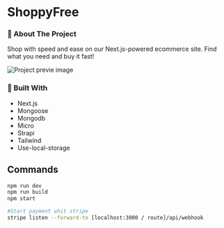 # ShoppyFree

### 💨 About The Project

Shop with speed and ease on our Next.js-powered ecommerce site. Find what you need and buy it fast!

![Project previe image](https://res.cloudinary.com/dhpxqwsym/image/upload/w_1280,h_720,c_fill/v1678870284/documentations/shoppyfree_foisqv.png)

### 💨 Built With

- Next.js
- Mongoose
- Mongodb
- Micro
- Strapi
- Tailwind
- Use-local-storage

## Commands

```bash
npm run dev
npm run build
npm start

#Start payment whit stripe
stripe listen --forward-to [localhost:3000 / route]/api/webhook
```
